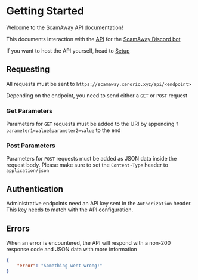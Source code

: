 # Getting Started
Welcome to the ScamAway API documentation!

This documents interaction with the [API](https://github.com/Xenorio/ScamAway-API) for the [ScamAway Discord bot](https://github.com/Xenorio/ScamAway)

If you want to host the API yourself, head to [Setup](setup.md)

## Requesting
All requests must be sent to ``https://scamaway.xenorio.xyz/api/<endpoint>``

Depending on the endpoint, you need to send either a ``GET`` or ``POST`` request

### Get Parameters
Parameters for ``GET`` requests must be added to the URI by appending ``?parameter1=value&parameter2=value`` to the end

### Post Parameters
Parameters for ``POST`` requests must be added as JSON data inside the request body. Please make sure to set the ``Content-Type`` header to ``application/json``

## Authentication
Administrative endpoints need an API key sent in the ``Authorization`` header. This key needs to match with the API configuration.

## Errors
When an error is encountered, the API will respond with a non-200 response code and JSON data with more information

```json
{
    "error": "Something went wrong!"
}
```